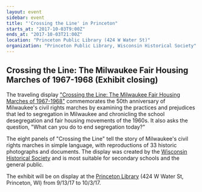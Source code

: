 ```yaml
---
layout: event
sidebar: event
title: "'Crossing the Line' in Princeton"
starts_at: "2017-10-03T9:00Z"
ends_at: "2017-10-03T21:00Z"
location: "Princeton Public Library (424 W Water St)"
organization: "Princeton Public Library, Wisconsin Historical Society"
---
```


## Crossing the Line: The Milwaukee Fair Housing Marches of 1967-1968 (Exhibit closing)

The traveling display ["Crossing the Line: The Milwaukee Fair Housing Marches of 1967-1968"](https://www.wisconsinhistory.org/calendar/series/43/crossing-the-line) commemorates the 50th anniversary of Milwaukee's civil rights marches by examining the practices and prejudices that led to segregation in Milwaukee and chronicling the school desegregation and fair housing movements of the 1960s. It also asks the question, "What can you do to end segregation today?"
 
The eight panels of "Crossing the Line" tell the story of Milwaukee's civil rights marches in simple language, with reproductions of 33 historic photographs and documents. The display was created by the [Wisconsin Historical Society](https://www.wisconsinhistory.org) and is most suitable for secondary schools and the general public.

The exhibit will be on display at the [Princeton Library](https://www.princetonpublib.org) (424 W Water St, Princeton, WI) from 9/13/17 to 10/3/17.
